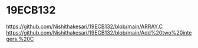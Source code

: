 # 19ECB132

https://github.com/Nishithakesari/19ECB132/blob/main/ARRAY.C
https://github.com/Nishithakesari/19ECB132/blob/main/Add%20two%20integers.%20C
